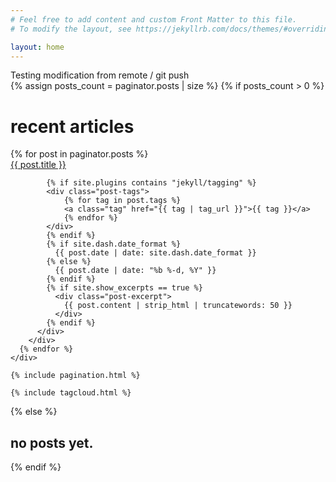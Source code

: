 ```yaml
---
# Feel free to add content and custom Front Matter to this file.
# To modify the layout, see https://jekyllrb.com/docs/themes/#overriding-theme-defaults

layout: home
---
```

Testing modification from remote / git push
<br>
{% assign posts_count = paginator.posts | size %}
{% if posts_count > 0 %}
<h1>recent articles</h1>
    <div class="post-links">
      {% for post in paginator.posts %}
        <div class="post-link-wrapper">
          <a href="{{ post.url | relative_url }}" class="post-link">{{ post.title }}</a>
          <div class="post-meta">

            {% if site.plugins contains "jekyll/tagging" %}
            <div class="post-tags">
                {% for tag in post.tags %}
                <a class="tag" href="{{ tag | tag_url }}">{{ tag }}</a>
                {% endfor %}
            </div>
            {% endif %}
            {% if site.dash.date_format %}
              {{ post.date | date: site.dash.date_format }}
            {% else %}
              {{ post.date | date: "%b %-d, %Y" }}
            {% endif %}
            {% if site.show_excerpts == true %}
              <div class="post-excerpt">
                {{ post.content | strip_html | truncatewords: 50 }}
              </div>
            {% endif %}
          </div>
        </div>
      {% endfor %}
    </div>

    {% include pagination.html %}

    {% include tagcloud.html %}
{% else %}
<h2>no posts yet.</h2>
{% endif %}



<!--
## Welcome to GitHub Pages

You can use the [editor on GitHub](https://github.com/yvesbd/testghpages/edit/gh-pages/index.md) to maintain and preview the content for your website in Markdown files.

Whenever you commit to this repository, GitHub Pages will run [Jekyll](https://jekyllrb.com/) to rebuild the pages in your site, from the content in your Markdown files.

### Markdown

Markdown is a lightweight and easy-to-use syntax for styling your writing. It includes conventions for

```markdown
Syntax highlighted code block

# Header 1
## Header 2
### Header 3

- Bulleted
- List

1. Numbered
2. List

**Bold** and _Italic_ and `Code` text

[Link](url) and ![Image](src)
```

For more details see [Basic writing and formatting syntax](https://docs.github.com/en/github/writing-on-github/getting-started-with-writing-and-formatting-on-github/basic-writing-and-formatting-syntax).

### Jekyll Themes

Your Pages site will use the layout and styles from the Jekyll theme you have selected in your [repository settings](https://github.com/yvesbd/testghpages/settings/pages). The name of this theme is saved in the Jekyll `_config.yml` configuration file.

### Support or Contact

Having trouble with Pages? Check out our [documentation](https://docs.github.com/categories/github-pages-basics/) or [contact support](https://support.github.com/contact) and we’ll help you sort it out.
-->
